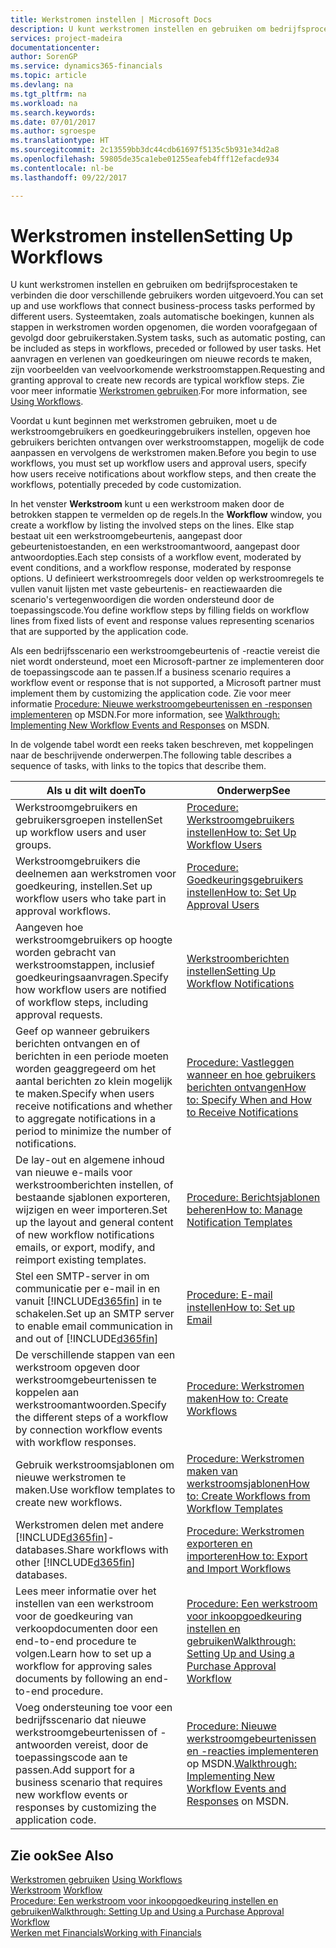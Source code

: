 ```yaml
---
title: Werkstromen instellen | Microsoft Docs
description: U kunt werkstromen instellen en gebruiken om bedrijfsprocestaken te verbinden die door verschillende gebruikers worden uitgevoerd. Systeemtaken, zoals automatische boekingen, kunnen als stappen in werkstromen worden opgenomen, die worden voorafgegaan of gevolgd door gebruikerstaken. Het aanvragen en verlenen van goedkeuringen om nieuwe records te maken, zijn voorbeelden van veelvoorkomende werkstroomstappen.
services: project-madeira
documentationcenter: 
author: SorenGP
ms.service: dynamics365-financials
ms.topic: article
ms.devlang: na
ms.tgt_pltfrm: na
ms.workload: na
ms.search.keywords: 
ms.date: 07/01/2017
ms.author: sgroespe
ms.translationtype: HT
ms.sourcegitcommit: 2c13559bb3dc44cdb61697f5135c5b931e34d2a8
ms.openlocfilehash: 59805de35ca1ebe01255eafeb4fff12efacde934
ms.contentlocale: nl-be
ms.lasthandoff: 09/22/2017

---
```

# <a name="setting-up-workflows"></a><span data-ttu-id="153d8-105">Werkstromen instellen</span><span class="sxs-lookup"><span data-stu-id="153d8-105">Setting Up Workflows</span></span>
<span data-ttu-id="153d8-106">U kunt werkstromen instellen en gebruiken om bedrijfsprocestaken te verbinden die door verschillende gebruikers worden uitgevoerd.</span><span class="sxs-lookup"><span data-stu-id="153d8-106">You can set up and use workflows that connect business-process tasks performed by different users.</span></span> <span data-ttu-id="153d8-107">Systeemtaken, zoals automatische boekingen, kunnen als stappen in werkstromen worden opgenomen, die worden voorafgegaan of gevolgd door gebruikerstaken.</span><span class="sxs-lookup"><span data-stu-id="153d8-107">System tasks, such as automatic posting, can be included as steps in workflows, preceded or followed by user tasks.</span></span> <span data-ttu-id="153d8-108">Het aanvragen en verlenen van goedkeuringen om nieuwe records te maken, zijn voorbeelden van veelvoorkomende werkstroomstappen.</span><span class="sxs-lookup"><span data-stu-id="153d8-108">Requesting and granting approval to create new records are typical workflow steps.</span></span> <span data-ttu-id="153d8-109">Zie voor meer informatie [Werkstromen gebruiken](across-use-workflows.md).</span><span class="sxs-lookup"><span data-stu-id="153d8-109">For more information, see [Using Workflows](across-use-workflows.md).</span></span>  

 <span data-ttu-id="153d8-110">Voordat u kunt beginnen met werkstromen gebruiken, moet u de werkstroomgebruikers en goedkeuringgebruikers instellen, opgeven hoe gebruikers berichten ontvangen over werkstroomstappen, mogelijk de code aanpassen en vervolgens de werkstromen maken.</span><span class="sxs-lookup"><span data-stu-id="153d8-110">Before you begin to use workflows, you must set up workflow users and approval users, specify how users receive notifications about workflow steps, and then create the workflows, potentially preceded by code customization.</span></span>  

 <span data-ttu-id="153d8-111">In het venster **Werkstroom** kunt u een werkstroom maken door de betrokken stappen te vermelden op de regels.</span><span class="sxs-lookup"><span data-stu-id="153d8-111">In the **Workflow** window, you create a workflow by listing the involved steps on the lines.</span></span> <span data-ttu-id="153d8-112">Elke stap bestaat uit een werkstroomgebeurtenis, aangepast door gebeurtenistoestanden, en een werkstroomantwoord, aangepast door antwoordopties.</span><span class="sxs-lookup"><span data-stu-id="153d8-112">Each step consists of a workflow event, moderated by event conditions, and a workflow response, moderated by response options.</span></span> <span data-ttu-id="153d8-113">U definieert werkstroomregels door velden op werkstroomregels te vullen vanuit lijsten met vaste gebeurtenis- en reactiewaarden die scenario's vertegenwoordigen die worden ondersteund door de toepassingscode.</span><span class="sxs-lookup"><span data-stu-id="153d8-113">You define workflow steps by filling fields on workflow lines from fixed lists of event and response values representing scenarios that are supported by the application code.</span></span>  

 <span data-ttu-id="153d8-114">Als een bedrijfsscenario een werkstroomgebeurtenis of -reactie vereist die niet wordt ondersteund, moet een Microsoft-partner ze implementeren door de toepassingscode aan te passen.</span><span class="sxs-lookup"><span data-stu-id="153d8-114">If a business scenario requires a workflow event or response that is not supported, a Microsoft partner must implement them by customizing the application code.</span></span> <span data-ttu-id="153d8-115">Zie voor meer informatie [Procedure: Nieuwe werkstroomgebeurtenissen en -responsen implementeren](https://msdn.microsoft.com/en-us/library/mt574349.aspx) op MSDN.</span><span class="sxs-lookup"><span data-stu-id="153d8-115">For more information, see [Walkthrough: Implementing New Workflow Events and Responses](https://msdn.microsoft.com/en-us/library/mt574349.aspx) on MSDN.</span></span>

 <span data-ttu-id="153d8-116">In de volgende tabel wordt een reeks taken beschreven, met koppelingen naar de beschrijvende onderwerpen.</span><span class="sxs-lookup"><span data-stu-id="153d8-116">The following table describes a sequence of tasks, with links to the topics that describe them.</span></span>  

|<span data-ttu-id="153d8-117">**Als u dit wilt doen**</span><span class="sxs-lookup"><span data-stu-id="153d8-117">**To**</span></span>|<span data-ttu-id="153d8-118">**Onderwerp**</span><span class="sxs-lookup"><span data-stu-id="153d8-118">**See**</span></span>|  
|------------|-------------|  
|<span data-ttu-id="153d8-119">Werkstroomgebruikers en gebruikersgroepen instellen</span><span class="sxs-lookup"><span data-stu-id="153d8-119">Set up workflow users and user groups.</span></span>|[<span data-ttu-id="153d8-120">Procedure: Werkstroomgebruikers instellen</span><span class="sxs-lookup"><span data-stu-id="153d8-120">How to: Set Up Workflow Users</span></span>](across-how-to-set-up-workflow-users.md)|  
|<span data-ttu-id="153d8-121">Werkstroomgebruikers die deelnemen aan werkstromen voor goedkeuring, instellen.</span><span class="sxs-lookup"><span data-stu-id="153d8-121">Set up workflow users who take part in approval workflows.</span></span>|[<span data-ttu-id="153d8-122">Procedure: Goedkeuringsgebruikers instellen</span><span class="sxs-lookup"><span data-stu-id="153d8-122">How to: Set Up Approval Users</span></span>](across-how-to-set-up-approval-users.md)|  
|<span data-ttu-id="153d8-123">Aangeven hoe werkstroomgebruikers op hoogte worden gebracht van werkstroomstappen, inclusief goedkeuringsaanvragen.</span><span class="sxs-lookup"><span data-stu-id="153d8-123">Specify how workflow users are notified of workflow steps, including approval requests.</span></span>|[<span data-ttu-id="153d8-124">Werkstroomberichten instellen</span><span class="sxs-lookup"><span data-stu-id="153d8-124">Setting Up Workflow Notifications</span></span>](across-setting-up-workflow-notifications.md)|  
|<span data-ttu-id="153d8-125">Geef op wanneer gebruikers berichten ontvangen en of berichten in een periode moeten worden geaggregeerd om het aantal berichten zo klein mogelijk te maken.</span><span class="sxs-lookup"><span data-stu-id="153d8-125">Specify when users receive notifications and whether to aggregate notifications in a period to minimize the number of notifications.</span></span>|[<span data-ttu-id="153d8-126">Procedure: Vastleggen wanneer en hoe gebruikers berichten ontvangen</span><span class="sxs-lookup"><span data-stu-id="153d8-126">How to: Specify When and How to Receive Notifications</span></span>](across-how-to-specify-when-and-how-to-receive-notifications.md)|  
|<span data-ttu-id="153d8-127">De lay-out en algemene inhoud van nieuwe e-mails voor werkstroomberichten instellen, of bestaande sjablonen exporteren, wijzigen en weer importeren.</span><span class="sxs-lookup"><span data-stu-id="153d8-127">Set up the layout and general content of new workflow notifications emails, or export, modify, and reimport existing templates.</span></span>|[<span data-ttu-id="153d8-128">Procedure: Berichtsjablonen beheren</span><span class="sxs-lookup"><span data-stu-id="153d8-128">How to: Manage Notification Templates</span></span>](across-how-to-manage-notification-templates.md)|  
|<span data-ttu-id="153d8-129">Stel een SMTP-server in om communicatie per e-mail in en vanuit [!INCLUDE[d365fin](includes/d365fin_md.md)] in te schakelen.</span><span class="sxs-lookup"><span data-stu-id="153d8-129">Set up an SMTP server to enable email communication in and out of [!INCLUDE[d365fin](includes/d365fin_md.md)]</span></span>|[<span data-ttu-id="153d8-130">Procedure: E-mail instellen</span><span class="sxs-lookup"><span data-stu-id="153d8-130">How to: Set up Email</span></span>](madeira-how-setup-email.md)|
|<span data-ttu-id="153d8-131">De verschillende stappen van een werkstroom opgeven door werkstroomgebeurtenissen te koppelen aan werkstroomantwoorden.</span><span class="sxs-lookup"><span data-stu-id="153d8-131">Specify the different steps of a workflow by connection workflow events with workflow responses.</span></span>|[<span data-ttu-id="153d8-132">Procedure: Werkstromen maken</span><span class="sxs-lookup"><span data-stu-id="153d8-132">How to: Create Workflows</span></span>](across-how-to-create-workflows.md)|  
|<span data-ttu-id="153d8-133">Gebruik werkstroomsjablonen om nieuwe werkstromen te maken.</span><span class="sxs-lookup"><span data-stu-id="153d8-133">Use workflow templates to create new workflows.</span></span>|[<span data-ttu-id="153d8-134">Procedure: Werkstromen maken van werkstroomsjablonen</span><span class="sxs-lookup"><span data-stu-id="153d8-134">How to: Create Workflows from Workflow Templates</span></span>](across-how-to-create-workflows-from-workflow-templates.md)|  
|<span data-ttu-id="153d8-135">Werkstromen delen met andere [!INCLUDE[d365fin](includes/d365fin_md.md)]-databases.</span><span class="sxs-lookup"><span data-stu-id="153d8-135">Share workflows with other [!INCLUDE[d365fin](includes/d365fin_md.md)] databases.</span></span>|[<span data-ttu-id="153d8-136">Procedure: Werkstromen exporteren en importeren</span><span class="sxs-lookup"><span data-stu-id="153d8-136">How to: Export and Import Workflows</span></span>](across-how-to-export-and-import-workflows.md)|  
|<span data-ttu-id="153d8-137">Lees meer informatie over het instellen van een werkstroom voor de goedkeuring van verkoopdocumenten door een end-to-end procedure te volgen.</span><span class="sxs-lookup"><span data-stu-id="153d8-137">Learn how to set up a workflow for approving sales documents by following an end-to-end procedure.</span></span>|[<span data-ttu-id="153d8-138">Procedure: Een werkstroom voor inkoopgoedkeuring instellen en gebruiken</span><span class="sxs-lookup"><span data-stu-id="153d8-138">Walkthrough: Setting Up and Using a Purchase Approval Workflow</span></span>](walkthrough-setting-up-and-using-a-purchase-approval-workflow.md)|  
|<span data-ttu-id="153d8-139">Voeg ondersteuning toe voor een bedrijfsscenario dat nieuwe werkstroomgebeurtenissen of -antwoorden vereist, door de toepassingscode aan te passen.</span><span class="sxs-lookup"><span data-stu-id="153d8-139">Add support for a business scenario that requires new workflow events or responses by customizing the application code.</span></span>|<span data-ttu-id="153d8-140">[Procedure: Nieuwe werkstroomgebeurtenissen en -reacties implementeren](https://msdn.microsoft.com/en-us/library/mt574349.aspx) op MSDN.</span><span class="sxs-lookup"><span data-stu-id="153d8-140">[Walkthrough: Implementing New Workflow Events and Responses](https://msdn.microsoft.com/en-us/library/mt574349.aspx) on MSDN.</span></span>|  

## <a name="see-also"></a><span data-ttu-id="153d8-141">Zie ook</span><span class="sxs-lookup"><span data-stu-id="153d8-141">See Also</span></span>  
 <span data-ttu-id="153d8-142">[Werkstromen gebruiken](across-use-workflows.md) </span><span class="sxs-lookup"><span data-stu-id="153d8-142">[Using Workflows](across-use-workflows.md) </span></span>  
 <span data-ttu-id="153d8-143">[Werkstroom](across-workflow.md) </span><span class="sxs-lookup"><span data-stu-id="153d8-143">[Workflow](across-workflow.md) </span></span>  
 [<span data-ttu-id="153d8-144">Procedure: Een werkstroom voor inkoopgoedkeuring instellen en gebruiken</span><span class="sxs-lookup"><span data-stu-id="153d8-144">Walkthrough: Setting Up and Using a Purchase Approval Workflow</span></span>](walkthrough-setting-up-and-using-a-purchase-approval-workflow.md)  
 [<span data-ttu-id="153d8-145">Werken met Financials</span><span class="sxs-lookup"><span data-stu-id="153d8-145">Working with Financials</span></span>](ui-work-product.md)

